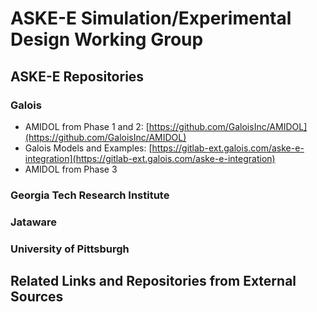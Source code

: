 # ASKE-E Simulation/Experimental Design Working Group

## ASKE-E Repositories

### Galois

* AMIDOL from Phase 1 and 2: [https://github.com/GaloisInc/AMIDOL](https://github.com/GaloisInc/AMIDOL)
* Galois Models and Examples: [https://gitlab-ext.galois.com/aske-e-integration](https://gitlab-ext.galois.com/aske-e-integration)
* AMIDOL from Phase 3 []()

### Georgia Tech Research Institute

### Jataware

### University of Pittsburgh

## Related Links and Repositories from External Sources
